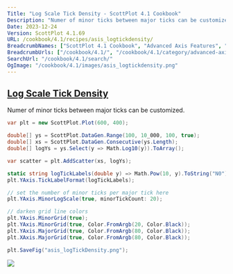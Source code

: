 ```yaml
---
Title: "Log Scale Tick Density - ScottPlot 4.1 Cookbook"
Description: "Numer of minor ticks between major ticks can be customized."
Date: 2023-12-24
Version: ScottPlot 4.1.69
URL: /cookbook/4.1/recipes/asis_logtickdensity/
BreadcrumbNames: ["ScottPlot 4.1 Cookbook", "Advanced Axis Features", "Log Scale Tick Density"]
BreadcrumbUrls: ["/cookbook/4.1/", "/cookbook/4.1/category/advanced-axis-features", "/cookbook/4.1/recipes/asis_logtickdensity/"]
SearchUrl: "/cookbook/4.1/search/"
OgImage: "/cookbook/4.1/images/asis_logtickdensity.png"
---
```


<h2><a id='log-scale-tick-density' href='/cookbook/4.1/recipes/asis_logtickdensity/'>Log Scale Tick Density</a></h2>

Numer of minor ticks between major ticks can be customized.

```cs
var plt = new ScottPlot.Plot(600, 400);

double[] ys = ScottPlot.DataGen.Range(100, 10_000, 100, true);
double[] xs = ScottPlot.DataGen.Consecutive(ys.Length);
double[] logYs = ys.Select(y => Math.Log10(y)).ToArray();

var scatter = plt.AddScatter(xs, logYs);

static string logTickLabels(double y) => Math.Pow(10, y).ToString("N0");
plt.YAxis.TickLabelFormat(logTickLabels);

// set the number of minor ticks per major tick here
plt.YAxis.MinorLogScale(true, minorTickCount: 20);

// darken grid line colors
plt.YAxis.MinorGrid(true);
plt.YAxis.MinorGrid(true, Color.FromArgb(20, Color.Black));
plt.YAxis.MajorGrid(true, Color.FromArgb(80, Color.Black));
plt.XAxis.MajorGrid(true, Color.FromArgb(80, Color.Black));

plt.SaveFig("asis_logTickDensity.png");
```

<img src='../../images/asis_logtickdensity.png' class='d-block mx-auto my-5' />


